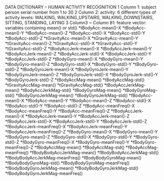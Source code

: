 DATA DICTIONARY – HUMAN ACTIVITY RECOGNITION
1 Column 1: subject
  person serial number from 1 to 30 
2 Column 2: activity: 6 different types of activity 
  levels: WALKING, WALKING_UPSTAIRS, WALKING_DOWNSTAIRS, SITTING, STANDING, LAYING
3 Column3 ~ Column 81: feature vector: variables containing mean() or std() 
  *tBodyAcc-mean()-X
  *tBodyAcc-mean()-Y
  *tBodyAcc-mean()-Z
  *tBodyAcc-std()-X
  *tBodyAcc-std()-Y
  *tBodyAcc-std()-Z
  *tGravityAcc-mean()-X
  *tGravityAcc-mean()-Y
  *tGravityAcc-mean()-Z
  *tGravityAcc-std()-X
  *tGravityAcc-std()-Y
  *tGravityAcc-std()-Z
  *tBodyAccJerk-mean()-X
  *tBodyAccJerk-mean()-Y
  *tBodyAccJerk-mean()-Z
  *tBodyAccJerk-std()-X
  *tBodyAccJerk-std()-Y
  *tBodyAccJerk-std()-Z
  *tBodyGyro-mean()-X
  *tBodyGyro-mean()-Y
  *tBodyGyro-mean()-Z
  *tBodyGyro-std()-X
  *tBodyGyro-std()-Y
  *tBodyGyro-std()-Z
  *tBodyGyroJerk-mean()-X
  *tBodyGyroJerk-mean()-Y
  *tBodyGyroJerk-mean()-Z
  *tBodyGyroJerk-std()-X
  *tBodyGyroJerk-std()-Y
  *tBodyGyroJerk-std()-Z
  *tBodyAccMag-mean()
  *tBodyAccMag-std()
  *tGravityAccMag-mean()
  *tGravityAccMag-std()
  *tBodyAccJerkMag-mean()
  *tBodyAccJerkMag-std()
  *tBodyGyroMag-mean()
  *tBodyGyroMag-std()
  *tBodyGyroJerkMag-mean()
  *tBodyGyroJerkMag-std()
  *fBodyAcc-mean()-X
  *fBodyAcc-mean()-Y
  *fBodyAcc-mean()-Z
  *fBodyAcc-std()-X
  *fBodyAcc-std()-Y
  *fBodyAcc-std()-Z
  *fBodyAcc-meanFreq()-X
  *fBodyAcc-meanFreq()-Y
  *fBodyAcc-meanFreq()-Z
  *fBodyAccJerk-mean()-X
  *fBodyAccJerk-mean()-Y
  *fBodyAccJerk-mean()-Z
  *fBodyAccJerk-std()-X
  *fBodyAccJerk-std()-Y
  *fBodyAccJerk-std()-Z
  *fBodyAccJerk-meanFreq()-X
  *fBodyAccJerk-meanFreq()-Y
  *fBodyAccJerk-meanFreq()-Z
  *fBodyGyro-mean()-X
  *fBodyGyro-mean()-Y
  *fBodyGyro-mean()-Z
  *fBodyGyro-std()-X
  *fBodyGyro-std()-Y
  *fBodyGyro-std()-Z
  *fBodyGyro-meanFreq()-X
  *fBodyGyro-meanFreq()-Y
  *fBodyGyro-meanFreq()-Z
  *fBodyAccMag-mean()
  *fBodyAccMag-std()
  *fBodyAccMag-meanFreq()
  *fBodyBodyAccJerkMag-mean()
  *fBodyBodyAccJerkMag-std()
  *fBodyBodyAccJerkMag-meanFreq()
  *fBodyBodyGyroMag-mean()
  *fBodyBodyGyroMag-std()
  *fBodyBodyGyroMag-meanFreq()
  *fBodyBodyGyroJerkMag-mean()
  *fBodyBodyGyroJerkMag-std()
  *fBodyBodyGyroJerkMag-meanFreq()
